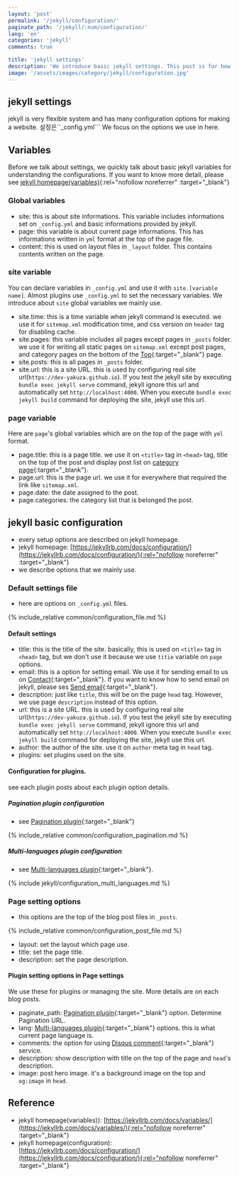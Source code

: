 ```yaml
---
layout: 'post'
permalink: '/jekyll/configuration/'
paginate_path: '/jekyll/:num/configuration/'
lang: 'en'
categories: 'jekyll'
comments: true

title: 'jekyll settings'
description: 'We introduce basic jekyll settings. This post is for how to set _config.yml file and how to use variables in jekyll.'
image: '/assets/images/category/jekyll/configuration.jpg'
---
```


## jekyll settings
jekyll is very flexible system and has many configuration options for making a website. 설정은``_config.yml``` We focus on the options we use in here.

## Variables
Before we talk about settings, we quickly talk about basic jekyll variables for understanding the configurations. If you want to know more detail, please see [jekyll homepage(variables)](https://jekyllrb.com/docs/variables/){:rel="nofollow noreferrer" :target="_blank"}

### Global variables
- site: this is about site informations. This variable includes informations set on ```_config.yml``` and basic informations provided by jekyll.
- page: this variable is about current page informations. This has informations written in ```yml``` format at the top of the page file.
- content: this is used on layout files in ```_layout``` folder. This contains contents written on the page.

### site variable
You can declare variables in ```_config.yml``` and use it with ```site.[variable name]```. Almost plugins use ```_config.yml``` to set the necessary variables.
We introduce about ```site``` global variables we mainly use.

- site.time: this is a time variable when jekyll command is executed. we use it for ```sitemap.xml``` modification time, and css version on ```header``` tag for disabling cache.
- site.pages: this variable includes all pages except pages in ```_posts``` folder. we use it for writing all static pages on ```sitemap.xml``` except post pages, and category pages on the bottom of the [Top]({{site.url}}){:target="_blank"} page.
- site.posts: this is all pages in ```_posts``` folder.
- site.url: this is a site URL. this is used by configuring real site url(```https://dev-yakuza.github.io```). If you test the jekyll site by executing ```bundle exec jekyll serve``` command, jekyll ignore this url and automatically set ```http://localhost:4000```. When you execute ```bundle exec jekyll build``` command for deploying the site, jekyll use this url.

### page variable
Here are ```page```'s global variables which are on the top of the page with ```yml``` format.

- page.title: this is a page title. we use it on ```<title>``` tag in ```<head>``` tag, title on the top of the post and display post list on [category page]({{site.url}}/{{page.categories}}/){:target="_blank"}.
- page.url: this is the page url. we use it for everywhere that required the link like ```sitemap.xml```.
- page.date: the date assigned to the post.
- page.categories: the category list that is belonged the post.

## jekyll basic configuration
- every setup options are described on jekyll homepage.
- jekyll homepage: [https://jekyllrb.com/docs/configuration/](https://jekyllrb.com/docs/configuration/){:rel="nofollow noreferrer" :target="_blank"}
- we describe options that we mainly use.

### Default settings file
- here are options on ```_config.yml``` files.

{% include_relative common/configuration_file.md %}

#### Default settings
- title: this is the title of the site. basically, this is used on ```<title>``` tag in ```<head>``` tag, but we don't use it because we use ```titie``` variable on ```page``` options.
- email: this is a option for setting email. We use it for sending email to us on [Contact]({{site.url}}/{{page.categories}}/disqus/){:target="_blank"}. If you want to know how to send email on jekyll, please ses [Send email]({{site.url}}/{{page.categories}}/send_mail/){:target="_blank"}.
- description: just like ```title```, this will be on the page ```head``` tag. However, we use page ```description``` instead of this option.
- url: this is a site URL. this is used by configuring real site url(```https://dev-yakuza.github.io```). If you test the jekyll site by executing ```bundle exec jekyll serve``` command, jekyll ignore this url and automatically set ```http://localhost:4000```. When you execute ```bundle exec jekyll build``` command for deploying the site, jekyll use this url.
- author: the author of the site. use it on ```author``` meta tag in ```head``` tag.
- plugins: set plugins used on the site.

#### Configuration for plugins.
see each plugin posts about each plugin option details.

##### Pagination plugin configuration
- see [Pagination plugin]({{site.url}}/{{page.categories}}/plugin_pagination/){:target="_blank"}

{% include_relative common/configuration_pagination.md %}

##### Multi-languages plugin configuration
- see [Multi-languages plugin]({{site.url}}/{{page.categories}}/multi-languages-plugin/){:target="_blank"}.

{% include jekyll/configuration_multi_languages.md %}

### Page setting options
- this options are the top of the blog post files in ```_posts```.

{% include_relative common/configuration_post_file.md %}

- layout: set the layout which page use.
- title: set the page title.
- description: set the page description.

#### Plugin setting options in Page settings
We use these for plugins or managing the site. More details are on each blog posts.
- paginate_path: [Pagination plugin]({{site.url}}/{{page.categories}}/plugin_pagination/){:target="_blank"} option. Determine Pagination URL.
- lang: [Multi-languages plugin]({{site.url}}/{{page.categories}}/multi-languages-plugin/){:target="_blank"} options. this is what current page language is.
- comments: the option for using [Disqus comment]({{site.url}}/{{page.categories}}/disqus/){:target="_blank"} service.
- description: show description with title on the top of the page and ```head```'s description.
- image: post hero image. it's a background image on the top and ```og:image``` in ```head```.

## Reference
- jekyll homepage(variables)): [https://jekyllrb.com/docs/variables/](https://jekyllrb.com/docs/variables/){:rel="nofollow noreferrer" :target="_blank"}
- jekyll homepage(configuration): [https://jekyllrb.com/docs/configuration/](https://jekyllrb.com/docs/configuration/){:rel="nofollow noreferrer" :target="_blank"}
